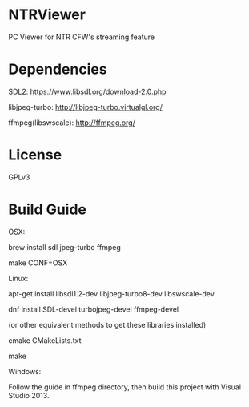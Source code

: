 # NTRViewer
PC Viewer for NTR CFW's streaming feature

# Dependencies
SDL2: https://www.libsdl.org/download-2.0.php

libjpeg-turbo: http://libjpeg-turbo.virtualgl.org/

ffmpeg(libswscale): http://ffmpeg.org/

# License
GPLv3


# Build Guide
OSX:

brew install sdl jpeg-turbo ffmpeg

make CONF=OSX


Linux:

apt-get install libsdl1.2-dev libjpeg-turbo8-dev libswscale-dev

dnf install SDL-devel turbojpeg-devel ffmpeg-devel

(or other equivalent methods to get these libraries installed)

cmake CMakeLists.txt

make


Windows:

Follow the guide in ffmpeg directory, then build this project with Visual Studio 2013.

